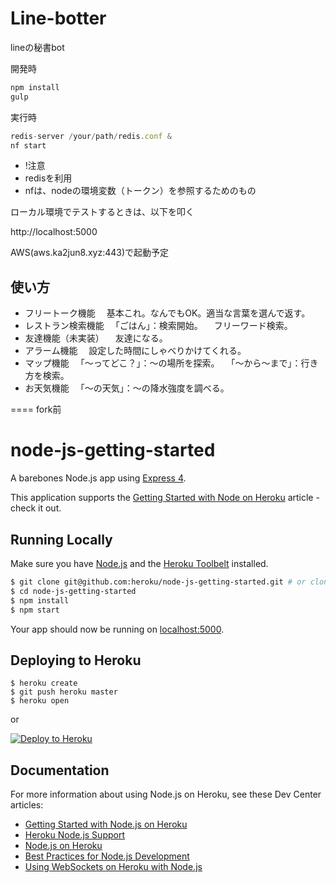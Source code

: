 # Line-botter

lineの秘書bot

開発時
```js
npm install
gulp
```

実行時
```js
redis-server /your/path/redis.conf &
nf start
```

* !注意
* redisを利用
* nfは、nodeの環境変数（トークン）を参照するためのもの

ローカル環境でテストするときは、以下を叩く

http://localhost:5000

AWS(aws.ka2jun8.xyz:443)で起動予定

## 使い方
+ フリートーク機能
　基本これ。なんでもOK。適当な言葉を選んで返す。
+ レストラン検索機能
　「ごはん」：検索開始。
　フリーワード検索。
+ 友達機能（未実装）
　友達になる。
+ アラーム機能
　設定した時間にしゃべりかけてくれる。
+ マップ機能
　「〜ってどこ？」：〜の場所を探索。
　「〜から〜まで」：行き方を検索。
+ お天気機能
　「〜の天気」：〜の降水強度を調べる。









==== fork前

# node-js-getting-started

A barebones Node.js app using [Express 4](http://expressjs.com/).

This application supports the [Getting Started with Node on Heroku](https://devcenter.heroku.com/articles/getting-started-with-nodejs) article - check it out.

## Running Locally

Make sure you have [Node.js](http://nodejs.org/) and the [Heroku Toolbelt](https://toolbelt.heroku.com/) installed.

```sh
$ git clone git@github.com:heroku/node-js-getting-started.git # or clone your own fork
$ cd node-js-getting-started
$ npm install
$ npm start
```

Your app should now be running on [localhost:5000](http://localhost:5000/).

## Deploying to Heroku

```
$ heroku create
$ git push heroku master
$ heroku open
```
or

[![Deploy to Heroku](https://www.herokucdn.com/deploy/button.png)](https://heroku.com/deploy)

## Documentation

For more information about using Node.js on Heroku, see these Dev Center articles:

- [Getting Started with Node.js on Heroku](https://devcenter.heroku.com/articles/getting-started-with-nodejs)
- [Heroku Node.js Support](https://devcenter.heroku.com/articles/nodejs-support)
- [Node.js on Heroku](https://devcenter.heroku.com/categories/nodejs)
- [Best Practices for Node.js Development](https://devcenter.heroku.com/articles/node-best-practices)
- [Using WebSockets on Heroku with Node.js](https://devcenter.heroku.com/articles/node-websockets)
